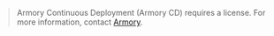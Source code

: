 > Armory Continuous Deployment (Armory CD) requires a license. For more information, contact [Armory](https://www.armory.io/contact-us/).